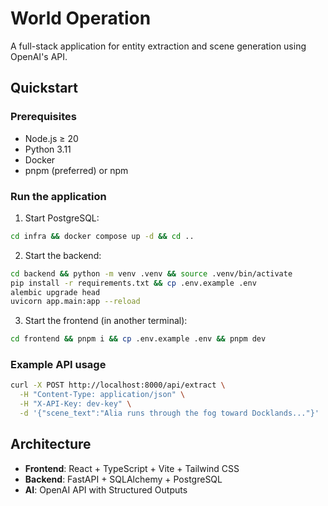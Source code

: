 # World Operation

A full-stack application for entity extraction and scene generation using OpenAI's API.

## Quickstart

### Prerequisites
- Node.js ≥ 20
- Python 3.11
- Docker
- pnpm (preferred) or npm

### Run the application

1. Start PostgreSQL:
```bash
cd infra && docker compose up -d && cd ..
```

2. Start the backend:
```bash
cd backend && python -m venv .venv && source .venv/bin/activate
pip install -r requirements.txt && cp .env.example .env
alembic upgrade head
uvicorn app.main:app --reload
```

3. Start the frontend (in another terminal):
```bash
cd frontend && pnpm i && cp .env.example .env && pnpm dev
```

### Example API usage

```bash
curl -X POST http://localhost:8000/api/extract \
  -H "Content-Type: application/json" \
  -H "X-API-Key: dev-key" \
  -d '{"scene_text":"Alia runs through the fog toward Docklands..."}'
```

## Architecture

- **Frontend**: React + TypeScript + Vite + Tailwind CSS
- **Backend**: FastAPI + SQLAlchemy + PostgreSQL
- **AI**: OpenAI API with Structured Outputs
